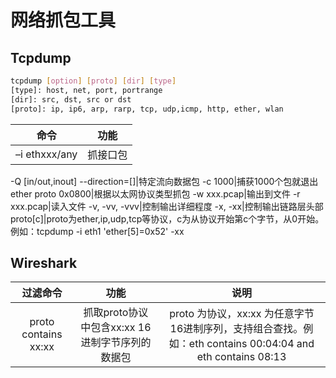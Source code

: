 # 网络抓包工具

## Tcpdump

```sh
tcpdump [option] [proto] [dir] [type]
[type]: host, net, port, portrange
[dir]: src, dst, src or dst
[proto]: ip, ip6, arp, rarp, tcp, udp,icmp, http, ether, wlan
```

命令|功能
:---:|:---:
–i ethxxx/any|抓接口包
-Q [in/out,inout]
--direction=[]|特定流向数据包
-c 1000|捕获1000个包就退出
ether proto 0x0800|根据以太网协议类型抓包
-w xxx.pcap|输出到文件
-r xxx.pcap|读入文件
-v, -vv, -vvv|控制输出详细程度
-x, -xx|控制输出链路层头部
proto[c]|proto为ether,ip,udp,tcp等协议，c为从协议开始第c个字节，从0开始。例如：tcpdump -i eth1 'ether[5]=0x52' -xx

## Wireshark

过滤命令|功能|说明
:---:|:---:|:---:
proto contains xx:xx|抓取proto协议中包含xx:xx 16进制字节序列的数据包|proto 为协议，xx:xx 为任意字节16进制序列，支持组合查找。例如：eth contains 00:04:04 and eth contains 08:13
